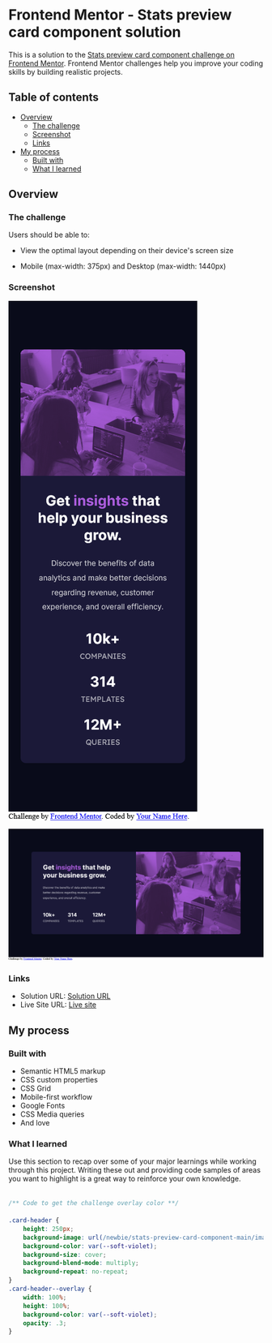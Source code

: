 # Frontend Mentor - Stats preview card component solution

This is a solution to the [Stats preview card component challenge on Frontend Mentor](https://www.frontendmentor.io/challenges/stats-preview-card-component-8JqbgoU62). Frontend Mentor challenges help you improve your coding skills by building realistic projects. 

## Table of contents

- [Overview](#overview)
  - [The challenge](#the-challenge)
  - [Screenshot](#screenshot)
  - [Links](#links)
- [My process](#my-process)
  - [Built with](#built-with)
  - [What I learned](#what-i-learned)

## Overview

### The challenge

Users should be able to:

- View the optimal layout depending on their device's screen size

- Mobile (max-width: 375px) and Desktop (max-width: 1440px)

### Screenshot

![Mobile](./screenshots/mobile-max-375px.png)

![Desktop](./screenshots/desktop-max-1440px.png)

### Links

- Solution URL: [Solution URL](https://www.frontendmentor.io/solutions/html-and-css-GYtWZ2_V0)
- Live Site URL: [Live site](https://amazing-brahmagupta-e2f3de.netlify.app/newbie/stats-preview-card-component-main/index.html)

## My process

### Built with

- Semantic HTML5 markup
- CSS custom properties
- CSS Grid
- Mobile-first workflow
- Google Fonts
- CSS Media queries
- And love


### What I learned

Use this section to recap over some of your major learnings while working through this project. Writing these out and providing code samples of areas you want to highlight is a great way to reinforce your own knowledge.

```css

/** Code to get the challenge overlay color **/

.card-header {
    height: 250px;
    background-image: url(/newbie/stats-preview-card-component-main/images/image-header-mobile.jpg);
    background-color: var(--soft-violet);
    background-size: cover;
    background-blend-mode: multiply;
    background-repeat: no-repeat;
}
.card-header--overlay {
    width: 100%;
    height: 100%;
    background-color: var(--soft-violet);
    opacity: .3;
}
```